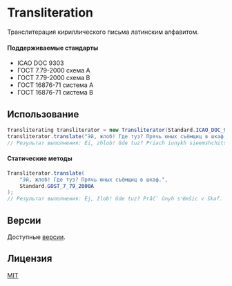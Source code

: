 # Transliteration

Транслитерация кириллического письма латинским алфавитом.

#### Поддерживаемые стандарты

* ICAO DOC 9303
* ГОСТ 7.79-2000 схема A
* ГОСТ 7.79-2000 схема B
* ГОСТ 16876-71 система А
* ГОСТ 16876-71 система B

## Использование

```java
Transliterating transliterator = new Transliterator(Standard.ICAO_DOC_9303);
transliterator.translate("Эй, жлоб! Где туз? Прячь юных съёмщиц в шкаф.");
// Результат выполнения: Ei, zhlob! Gde tuz? Priach iunykh sieemshchits v shkaf.
```

#### Статические методы

```java
Transliterator.translate(
    "Эй, жлоб! Где туз? Прячь юных съёмщиц в шкаф.",
    Standard.GOST_7_79_2000A
);
// Результат выполнения: Èj, žlob! Gde tuz? Prâčʹ ûnyh sʺёmŝic v škaf.
```

## Версии

Доступные [версии](https://github.com/kalenchukov/Transliteration/releases).

## Лицензия

[MIT](https://opensource.org/licenses/MIT)
